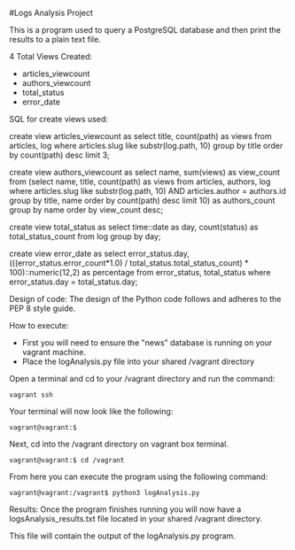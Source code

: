 #Logs Analysis Project

This is a program used to query a PostgreSQL database and then print the results to a plain text file.


4 Total Views Created:
   - articles_viewcount
   - authors_viewcount
   - total_status
   - error_date
 
SQL for create views used:
 
 create view articles_viewcount as select title, count(path) as views from articles, log where articles.slug like substr(log.path, 10) group by title order by count(path) desc limit 3;

 create view authors_viewcount as select name, sum(views) as view_count from (select name, title, count(path) as views from articles, authors, log where articles.slug like substr(log.path, 10) AND articles.author = authors.id group by title, name order by count(path) desc limit 10) as authors_count group by name order by view_count desc;

 create view total_status as select time::date as day, count(status) as total_status_count from log group by day;
 
 create view error_date as select error_status.day, (((error_status.error_count*1.0) / total_status.total_status_count) * 100)::numeric(12,2) as percentage from error_status, total_status where error_status.day = total_status.day;

Design of code:
The design of the Python code follows and adheres to the PEP 8 style guide.

How to execute:
   * First you will need to ensure the "news" database is running on your vagrant machine.
   * Place the logAnalysis.py file into your shared /vagrant directory
   
   Open a terminal and cd to your /vagrant directory and run the command:

    vagrant ssh
    
   Your terminal will now look like the following:

    vagrant@vagrant:$
   
   Next, cd into the /vagrant directory on vagrant box terminal.
   
    vagrant@vagrant:$ cd /vagrant
    
   From here you can execute the program using the following command:
   
    vagrant@vagrant:/vagrant$ python3 logAnalysis.py
    
Results:
   Once the program finishes running you will now have a logsAnalysis_results.txt file located in your shared /vagrant directory.
   
   This file will contain the output of the logAnalysis.py program.
